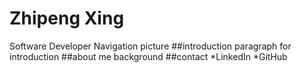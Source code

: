 # Zhipeng Xing
Software Developer
Navigation
picture
##introduction
paragraph for introduction
##about me
background 
##contact
*LinkedIn
*GitHub
